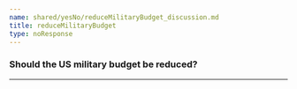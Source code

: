 ```yaml
---
name: shared/yesNo/reduceMilitaryBudget_discussion.md
title: reduceMilitaryBudget
type: noResponse
---
```


### Should the US military budget be reduced?

---

